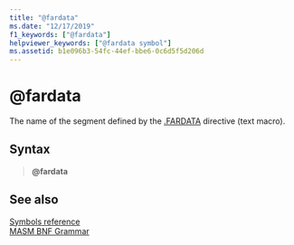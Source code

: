 ```yaml
---
title: "@fardata"
ms.date: "12/17/2019"
f1_keywords: ["@fardata"]
helpviewer_keywords: ["@fardata symbol"]
ms.assetid: b1e096b3-54fc-44ef-bbe6-0c6d5f5d206d
---
```

# \@fardata

The name of the segment defined by the [.FARDATA](dot-fardata.md) directive (text macro).

## Syntax

> **\@fardata**

## See also

[Symbols reference](symbols-reference.md)\
[MASM BNF Grammar](masm-bnf-grammar.md)
